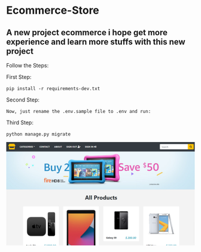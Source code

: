 # Ecommerce-Store
## A new project ecommerce i hope get more experience and learn more stuffs with this new project

Follow the Steps:

First Step:

    pip install -r requirements-dev.txt
        
Second Step:

    Now, just rename the .env.sample file to .env and run:

Third Step:

    python manage.py migrate

    

<img src="Layout.png" alt="Rest Form">
